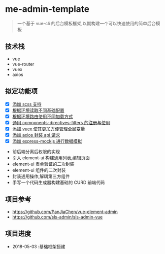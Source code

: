 # me-admin-template

> 一个基于 vue-cli 的后台模板框架,以期构建一个可以快速使用的简单后台模板

## 技术栈

* vue
* vue-router
* vuex
* axios

## 拟定功能项

* [x] [添加 scss 支持](./docs/01-vue项目中添加scss.md)
* [x] [根据环境读取不同基础配置](./docs/02-vue项目中根据环境读取不同基础配置.md)
* [x] [根据环境路由使用不同加载方式](./docs/03-vue项目中根据环境路由使用不同加载方式.md)
* [x] [通用 components-directives-filters 的注册与使用](./docs/04-vue项目中通用组件-指令-过滤器的注册与使用.md)
* [x] [添加 vuex 使其更加方便管理全局变量](./docs/05-vue项目中使用vuex进行状态管理.md)
* [x] [添加 axios 封装 api 请求](./docs/06-添加axios封装api请求.md)
* [x] [添加 express-mockjs 进行数据模拟](./docs/07-添加express-mockjs进行数据模拟.md)
* 前后端分离后权限的实现
* 引入 element-ui 构建通用列表,编辑页面
* element-ui 表单验证的二次封装
* element-ui 组件的二次封装
* 封装通用操作,解耦第三方组件
* 手写一个代码生成器构建基础的 CURD 前端代码

## 项目参考

* https://github.com/PanJiaChen/vue-element-admin
* https://github.com/sls-admin/sls-admin-vue

## 项目进度

* 2018-05-03 :基础框架搭建
